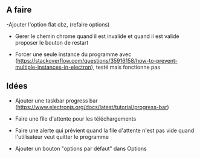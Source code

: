 ## A faire
-Ajouter l'option flat cbz, (refaire options)

- Gerer le chemin chrome quand il est invalide et quand il est valide proposer le bouton de restart

- Forcer une seule instance du programme avec (https://stackoverflow.com/questions/35916158/how-to-prevent-multiple-instances-in-electron), testé mais fonctionne pas

## Idées

- Ajouter une taskbar progress bar (https://www.electronjs.org/docs/latest/tutorial/progress-bar)

- Faire une file d'attente pour les téléchargements

- Faire une alerte qui prévient quand la file d'attente n'est pas vide quand l'utilisateur veut quitter le programme

- Ajouter un bouton "options par défaut" dans Options
